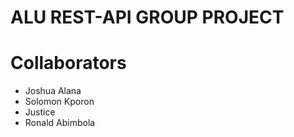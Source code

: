 # ALU REST-API GROUP PROJECT

# Collaborators
* Joshua Alana
* Solomon Kporon
* Justice
* Ronald Abimbola

